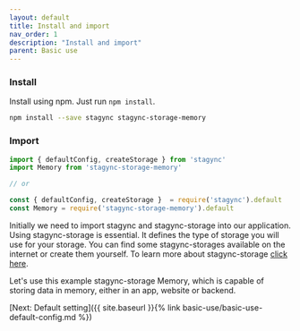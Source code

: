 ```yaml
---
layout: default
title: Install and import
nav_order: 1
description: "Install and import"
parent: Basic use
---
```

### Install
Install using npm. Just run `npm install`.
```bash
npm install --save stagync stagync-storage-memory
```

### Import
```javascript
import { defaultConfig, createStorage } from 'stagync'
import Memory from 'stagync-storage-memory'

// or

const { defaultConfig, createStorage }  = require('stagync').default
const Memory = require('stagync-storage-memory').default
```
Initially we need to import stagync and stagync-storage into our application. 
Using stagync-storage is essential. It defines the type of storage you will use for your storage. 
You can find some stagync-storages available on the internet or create them yourself. 
To learn more about stagync-storage [click here](#).

Let's use this example stagync-storage Memory, which is capable of storing data in memory, either in an app, website or backend.

[Next: Default setting]({{ site.baseurl }}{% link basic-use/basic-use-default-config.md %})
